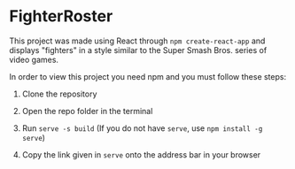 # FighterRoster

This project was made using React through `npm create-react-app` and displays "fighters" in a style similar
to the Super Smash Bros. series of video games.

In order to view this project you need npm and you must follow these steps:

1. Clone the repository

2. Open the repo folder in the terminal

3. Run `serve -s build`
   (If you do not have `serve`, use `npm install -g serve`)
   
4. Copy the link given in `serve` onto the address bar in your browser
